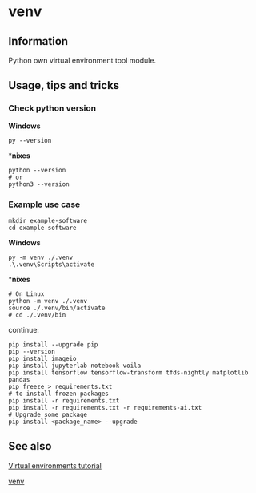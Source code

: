 # venv

## Information

Python own virtual environment tool module.

## Usage, tips and tricks

### Check python version

**Windows**

```commandline
py --version
```

***nixes**

```shell
python --version
# or
python3 --version
```

### Example use case

```shell
mkdir example-software
cd example-software
```

**Windows**

```commandline
py -m venv ./.venv
.\.venv\Scripts\activate
```

***nixes**

```shell
# On Linux
python -m venv ./.venv
source ./.venv/bin/activate
# cd ./.venv/bin
```

continue:

```shell
pip install --upgrade pip
pip --version
pip install imageio
pip install jupyterlab notebook voila
pip install tensorflow tensorflow-transform tfds-nightly matplotlib pandas
pip freeze > requirements.txt
# to install frozen packages
pip install -r requirements.txt
pip install -r requirements.txt -r requirements-ai.txt
# Upgrade some package
pip install <package_name> --upgrade
```

## See also

[Virtual environments tutorial](https://docs.python.org/3/tutorial/venv.html)

[venv](https://docs.python.org/3/library/venv.html)
